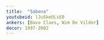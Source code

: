 ```yaml
---
title:  "Sabena"
youtubeid: lJuSkeOLsE0
ankers: [Bavo Claes, Wim De Vilder]
decor: 1997-2002
---
```

